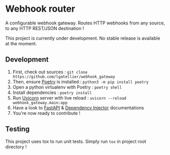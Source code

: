 # Webhook router
A configurable webhook gateway. Routes HTTP webhooks from any source, to any HTTP REST/JSON destination !

This project is currently under development. No stable release is available at the moment.

## Development
1. First, check out sources : `git clone https://github.com/lgatellier/webhook_gateway`
1. Then, ensure [Poetry] is installed : `python3 -m pip install poetry`
1. Open a python virtualenv with Poetry : `poetry shell`
1. Install dependencies : `poetry install`
1. Run [Uvicorn] server with live reload : `uvicorn --reload webhook_gateway.main:app`
1. Have a look to [FastAPI] & [Dependency Injector] documentations
1. You're now ready to contribute !

[Poetry]: https://python-poetry.org/
[Uvicorn]: https://www.uvicorn.org/
[FastAPI]: https://fastapi.tiangolo.com
[Dependency Injector]: https://python-dependency-injector.ets-labs.org/

## Testing

This project uses tox to run unit tests. Simply run `tox` in project root directory !
